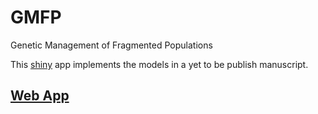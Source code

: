 # GMFP
Genetic Management of Fragmented Populations

This [shiny](https://shiny.rstudio.com/) app implements the models in a yet to be publish manuscript.

## [Web App](https://ryantaylor.shinyapps.io/gmfp/)

